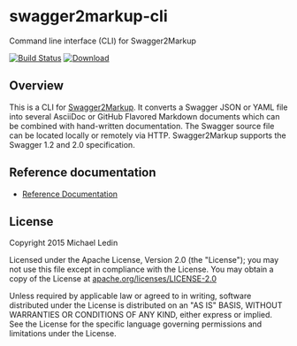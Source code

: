 # swagger2markup-cli
Command line interface (CLI) for Swagger2Markup

[![Build Status](https://travis-ci.org/Swagger2Markup/swagger2markup-cli.svg?branch=master)](https://travis-ci.org/Swagger2Markup/swagger2markup-cli)  [ ![Download](https://api.bintray.com/packages/robwin/maven/swagger2markup-cli/images/download.svg) ](https://bintray.com/robwin/maven/swagger2markup-cli/_latestVersion)

## Overview

This is a CLI for [Swagger2Markup](https://github.com/Swagger2Markup/swagger2markup).
It converts a Swagger JSON or YAML file into several AsciiDoc or GitHub Flavored Markdown documents which can be combined with hand-written documentation. The Swagger source file can be located locally or remotely via HTTP. Swagger2Markup supports the Swagger 1.2 and 2.0 specification.

## Reference documentation
- [Reference Documentation](http://swagger2markup.readme.io/)

## License

Copyright 2015 Michael Ledin

Licensed under the Apache License, Version 2.0 (the "License");
you may not use this file except in compliance with the License.
You may obtain a copy of the License at [apache.org/licenses/LICENSE-2.0](http://www.apache.org/licenses/LICENSE-2.0)

Unless required by applicable law or agreed to in writing, software
distributed under the License is distributed on an "AS IS" BASIS,
WITHOUT WARRANTIES OR CONDITIONS OF ANY KIND, either express or implied.
See the License for the specific language governing permissions and
limitations under the License.